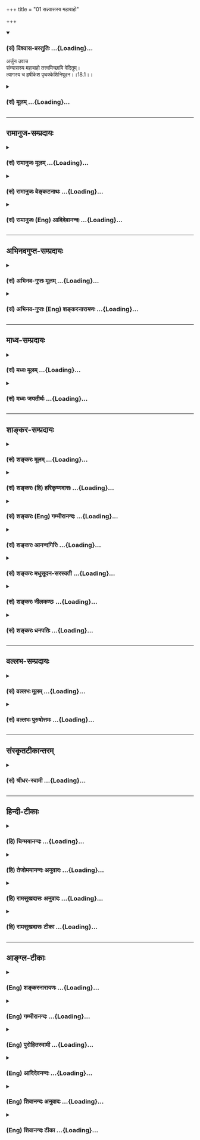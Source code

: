 +++
title = "01 सन्न्यासस्य महाबाहो"

+++
<div class="js_include" newlevelforh1="3" title="(सं) विश्वास-प्रस्तुतिः" unfilled url="/purANam/mahAbhAratam/06-bhIShma-parva/02-bhagavad-gItA-parva/saMskRtam/vishvAsa-prastutiH/18_moxa-saMnyAsa-yogaH/01_sannyAsasya_mahAb.md">
<details open><summary><h3>(सं) विश्वास-प्रस्तुतिः ...{Loading}...</h3></summary>

अर्जुन उवाच  
संन्यासस्य महाबाहो तत्त्वमिच्छामि वेदितुम्।  
त्यागस्य च हृषीकेश पृथक्केशिनिषूदन।।18.1।।
</details>
</div>
<div class="js_include collapsed" newlevelforh1="3" title="(सं) मूलम्" unfilled url="/purANam/mahAbhAratam/06-bhIShma-parva/02-bhagavad-gItA-parva/saMskRtam/mUlam/18_moxa-saMnyAsa-yogaH/01_sannyAsasya_mahAb.md">
<details><summary><h3>(सं) मूलम् ...{Loading}...</h3></summary>

अर्जुन उवाच  
संन्यासस्य महाबाहो तत्त्वमिच्छामि वेदितुम्।  
त्यागस्य च हृषीकेश पृथक्केशिनिषूदन।।18.1।।
</details>
</div>


_________________
## रामानुज-सम्प्रदायः
<div class="js_include collapsed" newlevelforh1="3" title="(सं) रामानुजः मूलम्" unfilled url="/purANam/mahAbhAratam/06-bhIShma-parva/02-bhagavad-gItA-parva/saMskRtam/rAmAnujaH/mUlam/18_moxa-saMnyAsa-yogaH/01_sannyAsasya_mahAb.md">
<details><summary><h3>(सं) रामानुजः मूलम् ...{Loading}...</h3></summary>

।।18.1।। अर्जुन उवाच -- त्यागसंन्यासौ हि मोक्षसाधनतया विहितौ --,न कर्मणा
न प्रजया धनेन त्यागेनैके अमृतत्वमानशुः (महाना0
8।14)वेदान्तविज्ञानसुनिश्चितार्थाः संन्यासयोगाद्यतयः शुद्धसत्त्वाः। ते
ब्रह्मलोकेषु परान्तकाले परामृताः परिमुच्यन्ति सर्वे।। (मु0 उ₀ 3।2।6)
इत्यादिषु। अस्य **संन्यासस्य त्यागस्य च तत्त्वं** याथात्म्यं **पृथग्
वेदितुम् इच्छामि।** अयम् अभिप्रायः -- किम् एतौ संन्यासत्यागशब्दौ
पृथगर्थौ; उत एकार्थौ एव यदा पृथगर्थौ; तदा अनयोः पृथक्त्वेन स्वरूपं
वेदितुम् इच्छामि। एकत्वे अपि तस्य स्वरूपं वक्तव्यम् इति। अथ अनयोः एकम् एव
स्वरूपम्; तत् च ईदृशम् इति निर्णेतुं वादिविप्रतिपत्तिं दर्शयन्
श्रीभगवानुवाच --

</details>
</div>
<div class="js_include collapsed" newlevelforh1="3" title="(सं) रामानुजः वेङ्कटनाथः" unfilled url="/purANam/mahAbhAratam/06-bhIShma-parva/02-bhagavad-gItA-parva/saMskRtam/rAmAnujaH/venkaTanAthaH/18_moxa-saMnyAsa-yogaH/01_sannyAsasya_mahAb.md">
<details><summary><h3>(सं) रामानुजः वेङ्कटनाथः ...{Loading}...</h3></summary>

  
  
।।18.1।। कर्तव्यविशोधनप्रधाने अन्तिमेऽध्यायत्रिकेऽस्याध्यायस्य
पश्चाद्भावित्वज्ञापनाय षोडशसप्तदशयोर्देवासुरविभागोक्त्यादिमुखेन
हेयोपादेयविभजनपरतया प्रघट्टकैक्यमभिप्रेत्याऽऽह -- अतीतेनेति। वैदिकस्य
कर्मणः सामान्यलक्षणं प्रणवान्वयः; तत्र
मोक्षाभ्युदयसाधनयोर्भेदस्तत्सच्छब्दनिर्देशत्वेनेति विभजमानस्वायमभिप्रायः
-- विशेषणादिसामर्थ्यलब्धोऽयं विभागः। ब्रह्मणः पारोक्ष्यात्तत् इति
निर्देशः। तज्ज्ञाने तु सन्मात्रविवक्षया सच्छब्दः। क्रमादेते
सात्त्विकराजसतामसा इति विभागस्तु कस्यचिदुत्प्रेक्षाकल्पितः -- इति।
एवमुक्तेष्वप्यर्थेषु मोक्षसाधनभूतांशस्वरूपशोधनमुत्तराध्यायेन क्रियत इति
सङ्गत्यभिप्रायेणाऽऽह -- अनन्तरमिति। ईश्वरे कर्तृताबुद्धिः
सत्त्वोपादेयताऽन्तिमे। स्वकर्मपरिणामश्च शास्त्रसारार्थ उच्यते
\[गी.सं.22\] इति सङ्ग्रहश्लोके त्यागसन्न्यासैक्यतत्स्वरूपानुक्तिरीश्वरे
कर्तृताबुद्धेः शेषतया तदुपन्यासादिति मन्तव्यम्। सत्त्वोपादेयत्वमत्र
तात्पर्यवृत्त्याऽभिधीयत इत्यभिप्रायेणाऽऽहसत्त्वरजस्तमसां
कार्यवर्णनेनेति। स्वधर्मज्ञानवैराग्यसाध्यभक्त्येकगोचरः \[गी.सं.1\] इति
सङ्ग्रहारम्भोक्तप्रधानकर्तव्यपरोऽत्रशास्त्रसारार्थशब्दः
इत्यभिप्रायेणाऽऽहसारार्थो भक्तियोग इति। स्वर्गादिसाधनानां यज्ञदानादीनां
स्वरूपाविशेषेऽपि यद्योगान्मोक्षसाधनत्वं; तदिदानीं सविशेषं शोधयितुमर्जुनः
पृच्छतीत्यभिप्रायेण प्रकृते प्रश्नं सङ्गमयति -- तत्र तावदिति।
सत्त्वविवृद्धितदुपायादिकथनं त्यागादिविशिष्टमोक्षसाधनकर्मार्थतया।
सन्न्यासशब्दस्याश्रमविशेषादिरूढेस्त्यागमात्रेऽपि शक्तः
पृथक्त्वैकत्वशङ्का। वादिविप्रतिपत्त्यादिभिः स्वरूपविशेषानिश्चयः।
त्यागसन्न्यासयोर्विशेषतस्तत्त्वबुभुत्साहेतुमाह -- त्यागसन्न्यासौ हीति।
कर्मस्वरूपे स्वर्गापवर्गादिसाधारणे त्यागादिसंज्ञकविशेषणयोगादेव
ह्यपवर्गसाधनत्वम्। अतः प्राप्ताप्राप्तविवेकेन विशेषणे
तत्साधनत्वव्यपदेशः। संशयविपर्ययोपमर्दी विशेष इह तत्त्वशब्देन विवक्षित
इत्याह -- याथात्म्यमिति। पृथक्त्वं वेदितुमिच्छामीत्युक्ते
निश्चितपृथक्त्वस्य तत्तत्स्वरूपजिज्ञासा प्रतीयते न च तद्युक्तं; पूर्वत्र
पृथक्त्वनिश्चयहेत्वभावादुत्तरत्र चैकत्वस्यैव वक्ष्यमाणत्वात्। अतोऽयं
प्रश्नोऽनुपपन्नः प्रतिवचनासङ्गतिश्चेत्यत्राऽऽह -- अयमभिप्राय इति। तत्त्वं
वेदितुमिच्छामि इत्येतदेव विवक्षितम् पृथक्त्वनिर्देशस्तु
संशयकोट्यन्यतरोपक्षेपमात्रपरः। पृथक्त्वमस्ति चेत्तद्वेदितुमिच्छामि इति वा
वाक्यावृत्तिरित्यभिप्रायेणाऽऽह -- किमिति।  
  

</details>
</div>
<div class="js_include collapsed" newlevelforh1="3" title="(सं) रामानुजः (Eng) आदिदेवानन्दः" unfilled url="/purANam/mahAbhAratam/06-bhIShma-parva/02-bhagavad-gItA-parva/saMskRtam/rAmAnujaH/english/AdidevAnandaH/18_moxa-saMnyAsa-yogaH/01_sannyAsasya_mahAb.md">
<details><summary><h3>(सं) रामानुजः (Eng) आदिदेवानन्दः ...{Loading}...</h3></summary>

18.1 Arjuna said Both Sannyasa and Tyaga as a means for release are
enjoined in such Srutis: 'Not by rituals, nor by progeny, nor by
rituals, nor by progeny, nor by wealth but by Tyaga alone do some attain
immortality ৷৷.' (Ma. Na., 5.14). Ascertaining the truth about the
Supreme Reality from a knowledge of Vedanta, and becoming purified in
mind by the means of Sannyasa Yoga, these Yatis (ascetics), at the
dissolution of their bodies, attain the Lord who is higher than the
freed selves and become liberated from bondage' (Man. U., 3.2.6). I want
to know separately the truth, viz., whether Tyaga and Sannyasa are
synonymous or not. The import is this. Do these two terms Sannyasa and
Tyaga have different meanings or do they signify the same thing; If they
signify different things, I want to know their different natures. If
they are synonymous, their identical nature should be elucidated. Then,
in order to prove that the nature of both is identical and that it is
such and such, the Lord explains, showing the disagreements among some
disputants:

</details>
</div>


_________________
## अभिनवगुप्त-सम्प्रदायः
<div class="js_include collapsed" newlevelforh1="3" title="(सं) अभिनव-गुप्तः मूलम्" unfilled url="/purANam/mahAbhAratam/06-bhIShma-parva/02-bhagavad-gItA-parva/saMskRtam/abhinava-guptaH/mUlam/18_moxa-saMnyAsa-yogaH/01_sannyAsasya_mahAb.md">
<details><summary><h3>(सं) अभिनव-गुप्तः मूलम् ...{Loading}...</h3></summary>

  
  
।।18.1।। संन्यासस्येति। पूर्वमुक्तं स त्यागी स च बुद्धिमान् +++(II; 50 )+++
इति। तथा स संन्यासी च योगी च न निरग्निः +++(VI; I )+++ इत्यादि।
अतस्त्यागिसंन्यासासिनोर्द्वयोः श्रवणात् विशेषजिज्ञासोरयं प्रश्नः।

</details>
</div>
<div class="js_include collapsed" newlevelforh1="3" title="(सं) अभिनव-गुप्तः (Eng) शङ्करनारायणः" unfilled url="/purANam/mahAbhAratam/06-bhIShma-parva/02-bhagavad-gItA-parva/saMskRtam/abhinava-guptaH/english/shankaranArAyaNaH/18_moxa-saMnyAsa-yogaH/01_sannyAsasya_mahAb.md">
<details><summary><h3>(सं) अभिनव-गुप्तः (Eng) शङ्करनारायणः ...{Loading}...</h3></summary>

18.1 Samnyasaya etc. It has been delcared earlier that 'He \[alone\] is
a man of relinishment and is also a man of wisdom' (II, 50); and 'He
\[alone\] is a man of renunciation and a man of Yoga; but not he who
remains without his fires (VI, 1)', and so on. Thus, becuase a man of
relinishment and a man of renunciation are both found mentioned, now
arises this estion from a person (Arjuna) who is desirous of
understanding their difference. Now \[by giving\] the answer -

</details>
</div>


_________________
## माध्व-सम्प्रदायः
<div class="js_include collapsed" newlevelforh1="3" title="(सं) मध्वः मूलम्" unfilled url="/purANam/mahAbhAratam/06-bhIShma-parva/02-bhagavad-gItA-parva/saMskRtam/madhvaH/mUlam/18_moxa-saMnyAsa-yogaH/01_sannyAsasya_mahAb.md">
<details><summary><h3>(सं) मध्वः मूलम् ...{Loading}...</h3></summary>

।।18.1।। अनन्तगुणपूर्णाय नमः। पूर्वोक्तं साधनं सर्वं
सङ्क्षिप्योपसंहरत्यनेनाध्यायेन।

</details>
</div>
<div class="js_include collapsed" newlevelforh1="3" title="(सं) मध्वः जयतीर्थः" unfilled url="/purANam/mahAbhAratam/06-bhIShma-parva/02-bhagavad-gItA-parva/saMskRtam/madhvaH/jayatIrthaH/18_moxa-saMnyAsa-yogaH/01_sannyAsasya_mahAb.md">
<details><summary><h3>(सं) मध्वः जयतीर्थः ...{Loading}...</h3></summary>

।।18.1।। अध्यायप्रतिपाद्यमाह -- **पूर्वोक्तमि**ति। साधनं ज्ञानसाधनम्।
उक्तस्योक्तिर्व्यर्थेत्याशङ्कानिरासाय सङ्क्षिप्योपसंहरतीत्युक्तम्।
अनुक्तं त्रैगुण्यं च वक्तीत्यपि ग्राह्यम्।

</details>
</div>


_________________
## शाङ्कर-सम्प्रदायः
<div class="js_include collapsed" newlevelforh1="3" title="(सं) शङ्करः मूलम्" unfilled url="/purANam/mahAbhAratam/06-bhIShma-parva/02-bhagavad-gItA-parva/saMskRtam/shankaraH/mUlam/18_moxa-saMnyAsa-yogaH/01_sannyAsasya_mahAb.md">
<details><summary><h3>(सं) शङ्करः मूलम् ...{Loading}...</h3></summary>

।।18.1।। --,**संन्यासस्य** संन्यासशब्दार्थस्य इत्येतत्; हे **महाबाहो;
तत्त्वं** तस्य भावः तत्त्वम्; याथात्म्यमित्येतत्; **इच्छामि वेदितुं**
ज्ञातुम्; **त्यागस्य च** त्यागशब्दार्थस्येत्येतत्; **हृषीकेश; पृथक्**
इतरेतरविभागतः **केशिनिषूदन** केशिनामा हयच्छद्मा कश्चित् असुरः तं
निषूदितवान् भगवान् वासुदेवः; तेन तन्नाम्ना संबोध्यते
अर्जुनेन।। संन्यासत्यागशब्दौ तत्र तत्र निर्दिष्टौ; न निर्लुठितार्थौ
पूर्वेषु अध्यायेषु। अतः अर्जुनाय पृष्टवते तन्निर्णयाय भगवान् उवाच
--,**श्रीभगवानुवाच --,**

</details>
</div>
<div class="js_include collapsed" newlevelforh1="3" title="(सं) शङ्करः (हि) हरिकृष्णदासः" unfilled url="/purANam/mahAbhAratam/06-bhIShma-parva/02-bhagavad-gItA-parva/saMskRtam/shankaraH/hindI/harikRShNadAsaH/18_moxa-saMnyAsa-yogaH/01_sannyAsasya_mahAb.md">
<details><summary><h3>(सं) शङ्करः (हि) हरिकृष्णदासः ...{Loading}...</h3></summary>

।।18.1।। इस अध्यायमें पहलेके सभी अध्यायोंमें कहा हुआ अभिप्राय मिलता है।
तथापि अर्जुन केवल संन्यास और त्याग -- इन दो शब्दोंके अर्थोंका भेद
जाननेकी इच्छासे ही प्रश्न करता है --,अर्जुन बोला -- हे महाबाहो हे
हृषीकेश हे केशिनिषूदन मैं संन्यासका अर्थात् संन्यासशब्दके अर्थका और
त्यागका अर्थात् त्यागशब्दके अर्थका तत्त्व -- यथार्थ स्वरूप अलगअलग
विभागपूर्वक जानना चाहता हूँ। भगवान् वासुदेवने छलसे घोड़ेका रूप धारण
करनेवाले केशि नामक असुरको मारा था; इसलिये वे उस,( केशिनिषूदन ) नामसे
अर्जुनद्वारा सम्बोधित किये गये हैं।  
  
,

</details>
</div>
<div class="js_include collapsed" newlevelforh1="3" title="(सं) शङ्करः (Eng) गम्भीरानन्दः" unfilled url="/purANam/mahAbhAratam/06-bhIShma-parva/02-bhagavad-gItA-parva/saMskRtam/shankaraH/english/gambhIrAnandaH/18_moxa-saMnyAsa-yogaH/01_sannyAsasya_mahAb.md">
<details><summary><h3>(सं) शङ्करः (Eng) गम्भीरानन्दः ...{Loading}...</h3></summary>

18.1 O mighty-armed Hrsikesa, kesi-nisudana, O slayer of (the demon)
Kesi; icchami, I want; veditum, to know; prthak, severally, through
their mutual distinctions; tattvam, the truth, the intrinsic nature,
i.e. the real meaning; sannyasasya, of sannyasa, i.e. the meaning of the
word sannyasa, ca, as also; tyagasya, of tyaga, i.e. the meaning of the
word tyaga. Kesi was a demon who had assumed the form of a horse, and
Lord Vasudeva had killed him. Hence He is addressed by that name
(Kesi-nisudana) by Arjuna. The word sannyasa and tyaga, used in various
places in the preceding chapters, are not explicit in their
implications. Therefore, in order to determine them for Arjuna who had
put the estion,-

</details>
</div>
<div class="js_include collapsed" newlevelforh1="3" title="(सं) शङ्करः आनन्दगिरिः" unfilled url="/purANam/mahAbhAratam/06-bhIShma-parva/02-bhagavad-gItA-parva/saMskRtam/shankaraH/AnandagiriH/18_moxa-saMnyAsa-yogaH/01_sannyAsasya_mahAb.md">
<details><summary><h3>(सं) शङ्करः आनन्दगिरिः ...{Loading}...</h3></summary>

।।18.1।। पूर्वैरध्यायैर्विस्तरेण यतस्ततो विक्षिप्ततयोक्तमर्थं
सुखप्रतिपत्त्यर्थं संक्षेपेणोपसंहृत्याभिधातुमध्यायान्तरमवतारयति --
**सर्वस्यैवेति।** उपसंहृत्य वक्तव्य इति संबन्धः। किं चोपनिषत्सु इतस्ततो
विस्तृतस्यार्थस्य बुद्धिसौकर्यार्थमस्मिन्नध्याये संक्षिप्ताभिधानं
कर्तव्यमुपनिषदां गीतानां चैकार्थत्वादित्याह -- **सर्वश्चेति।** कथं
सर्वोऽपि शास्त्रार्थोऽस्मिन्नध्याये संक्षिप्योपसंह्रियते तत्राह --
**सर्वेषु हीति।** ननु वेदार्थश्चेदशेषतोऽत्रोपसंजिहीर्षितस्तर्हि किमिति
त्यागेनैके संन्यासयोगादिति च वेदार्थैकदेशविषयं प्रश्नप्रतिवचनं तत्राह --
**अर्जुनस्त्विति।** पृथगनयोस्तत्त्वं वेदितुमिच्छामीति
विशेषणादपृथगर्थस्तयोरस्तीति गम्यते। बुभुत्सितस्य प्रष्टव्यत्वादेकदेशे
तदभावादुक्तप्रश्नोपपत्तिरिति भावः।

</details>
</div>
<div class="js_include collapsed" newlevelforh1="3" title="(सं) शङ्करः मधुसूदन-सरस्वती" unfilled url="/purANam/mahAbhAratam/06-bhIShma-parva/02-bhagavad-gItA-parva/saMskRtam/shankaraH/madhusUdana-sarasvatI/18_moxa-saMnyAsa-yogaH/01_sannyAsasya_mahAb.md">
<details><summary><h3>(सं) शङ्करः मधुसूदन-सरस्वती ...{Loading}...</h3></summary>

।।18.1।। पूर्वाध्याये श्रद्धात्रैविध्येनाहारयज्ञतपोदानत्रैविध्येन च
कर्मिणां त्रैविध्यमुक्तं सात्त्विकानामादानाय राजसतामसानां च हानाय।
इदानीं तु संन्यासत्रैविध्यकथनेन संन्यासिनामपि त्रैविध्यं वक्तव्यम्। तत्र
तत्त्वबोधनानन्तरं यः फलभूतः सर्वकर्मसंन्यासः स चतुर्दशेऽध्याये
गुणातीतत्वेन व्याख्यातत्वान्न सात्त्विकराजसतामसभेदमर्हति। योऽपि
तत्त्वबोधात्प्राक् तदर्थं सर्वकर्मसंन्यासस्तत्त्वबुभुत्सया
वेदान्तवाक्यविचाराय भवति सोऽपित्रैगुण्यविषया वेदा निस्त्रैगुण्यो
भवार्जुन इत्यादिना निर्गुणत्वेन व्याख्यातः;
यस्त्वनुत्पन्नतत्त्वबोधानामनुत्पन्नतत्त्वबुभुत्सूनां च कर्मसंन्यासःस
संन्यासी च योगी च इत्यादिना गौणो व्याख्यातस्तस्य
त्रैविध्यसंभवात्तद्विशेषं बुभुत्सुरर्जुन उवाच -- संन्यासस्येति।
अविदुषामनुपजातविविदिषाणां च कर्माधिकृतानामेव किंचित्कर्मग्रहेण
किंचित्कर्मपरित्यागो यः स त्यागांशगुणयोगात्संन्यासशब्देनोच्यते
एतादृशस्यान्तःकरणशुद्ध्यर्थमविद्वत्कर्माधिकारिकर्तृकस्य संन्यासस्य
केनचिद्रूपेण कर्मत्यागस्य तत्त्वं स्वरूपं पृथक् सात्त्विकराजसतामसभेदेन
वेदितुमिच्छामि त्यागस्य च तत्त्वं वेदितुमिच्छामि। किं संन्यासत्यागशब्दौ
घटपटशब्दाविव भिन्नजातीयार्थौ किंवा
ब्राह्मणपरिव्राजकशब्दाविवैकजातीयार्थौ। यद्याद्यस्तर्हि त्यागस्य तत्त्वं
संन्यासात्पृथक् वेदितुमिच्छामि; यदि द्वितीयस्तर्ह्यवान्तरोपाधिभेदमात्रं
वक्तव्यमेकव्याख्यानेनैवोभयं व्याख्यातं भविष्यति। महाबाहो केशिनिषूदनेति
संबोधनाभ्यां बाह्योपद्रवनिवारणस्वरूपयोग्यताफलोपधाने प्रदर्शिते।
हृषीकेशेत्यन्तरुपद्रवनिवारणसामर्थ्यमिति भेदः। अत्यनुरागात्संबोधनत्रयम्।
अत्रार्जुनस्य प्रश्नौ कर्माधिकारिकर्तृत्वेन पूर्वोक्तयज्ञादिसाधर्म्येण
संन्यासशब्दप्रतिपाद्यत्वेन च गुणातीतसंन्यासद्वयसाधर्म्येण
त्रैगुण्यसंभवासंभवाभ्यां संशयः प्रथमस्य प्रश्नस्य बीजं। द्वितीयस्य तु
संन्यासत्यागशब्दयोः पर्यायत्वात्कर्मफलत्यागरूपेण च वैलक्षण्योक्तेः
संशयः।

</details>
</div>
<div class="js_include collapsed" newlevelforh1="3" title="(सं) शङ्करः नीलकण्ठः" unfilled url="/purANam/mahAbhAratam/06-bhIShma-parva/02-bhagavad-gItA-parva/saMskRtam/shankaraH/nIlakaNThaH/18_moxa-saMnyAsa-yogaH/01_sannyAsasya_mahAb.md">
<details><summary><h3>(सं) शङ्करः नीलकण्ठः ...{Loading}...</h3></summary>

।।18.1।। अस्यामष्टादशाध्याय्यां प्रथमे उपोद्धातितानां द्वितीये
सूत्रितानां शेषैर्व्युत्पादितानामर्थानां
कात्स्न्र्येनोपसंहारार्थोऽयमन्तिमोऽध्याय आरभ्यते। तत्र
पूर्वाध्यायान्तेऽश्रद्धया कृतं सर्वं व्यर्थमित्युक्तम्। तत्र
फलावश्यंभावनिश्चयः श्रद्धा सा च फलवतां कर्मणामेवाङ्गं न तु
कर्मविरहरूपस्य संन्यासस्य भावरूपफलवर्जितस्य। अभावाद्भावोत्पत्तेरयोगात्।
तस्माच्छ्रद्धासापेक्षकर्मापेक्षया श्रद्धानपेक्षः संन्यासः श्रेयान्।
नचास्यैवंरूपस्य श्रद्धात्रैविध्यप्रयुक्तं सात्त्विकादिभेदेन त्रैविध्यं
संभवति। येन फले तारतम्यं स्यात्। तत्फलस्य दृष्टविक्षेपनिवृत्तिरूपस्य
सर्वत्र तुल्यत्वात्। स च संन्यासो यदि कर्मत्याग एव तर्हि सिद्धं नः
समीहितम्। यदि तु तौ भिन्नौ तर्हि तयोर्वैलक्षण्यं विचार्यमित्याशयेनार्जुन
उवाच -- **संन्यासस्येति।** हे महाबाहो हे हृषीकेश हे केशिनिषूदनेति
बहुकृत्वः संबोधयन् जिज्ञासितेऽर्थेत्यादरं दर्शयति। संन्यासस्य तत्त्वं
याथात्म्यं त्यागात्पृथग्भूतं वेदितुमिच्छामि। त्यागस्य याथात्म्यं
संन्यासात्पृथग्भूतं वेदितुमिच्छामीति चकारेणानुवर्त्यते।

</details>
</div>
<div class="js_include collapsed" newlevelforh1="3" title="(सं) शङ्करः धनपतिः" unfilled url="/purANam/mahAbhAratam/06-bhIShma-parva/02-bhagavad-gItA-parva/saMskRtam/shankaraH/dhanapatiH/18_moxa-saMnyAsa-yogaH/01_sannyAsasya_mahAb.md">
<details><summary><h3>(सं) शङ्करः धनपतिः ...{Loading}...</h3></summary>

।18.1।। नमः समाय सोमाय मखार्च्याय मखारये। कृष्णायाकृष्णरुपाय विष्णवे
शंभवे नमः।।1।। पूर्वाध्यायैर्विस्तरेणेतस्ततो
विक्षिप्ततयोक्तमर्थमुपनिषत्सु चेतस्ततो विस्तृतमर्थं सुखप्रतिपत्तये
उपसंहृत्य वक्तुमयमध्याय आरभ्यते। अतोताध्यायेपूक्तस्य
सर्ववेदार्थस्यास्मिन्नध्यायेऽवगम्यमानत्वात्। अर्जुनस्तु
संन्यासत्यागशब्दार्थयोरेव विशेणं बुभुत्सुरुवाच। संन्यासस्य
संन्यासभ्दार्थस्य त्यागस्य च त्यागशब्दार्थस्य च
पृथगन्योन्यविभागतस्तत्त्वं याथात्म्यं वेदितुं ज्ञातुमिच्छामि। हे महाबारो
इति संबोधयन् तब बाहुतो जातैः क्षत्रियैः महाबाहुभिरितरैर्बाह्वादिसाध्ये
कर्मण्यधिकृतैरज्ञैश्च कृतस्य संन्यासस्य त्यागस्य च तत्त्वं
पृथग्वेदितुमिच्छामीति ध्वनयति। सर्वेन्द्रियनियन्तुरन्तर्यामिणः
सर्वज्ञस्य मदभिप्रायनुसारेणैतत्कथनं सुकरमितिद्योतयन्नाह -- हृषीकेशेति।
स्वजनसुखार्थं केश्यादिदुष्टनिषूदनस्य तव स्वभक्तस्य ममाप्यज्ञाननिषूदनं
युक्तमेवेति सूचयन्संबोधयति केशिनिषूदनेति।

</details>
</div>


_________________
## वल्लभ-सम्प्रदायः
<div class="js_include collapsed" newlevelforh1="3" title="(सं) वल्लभः मूलम्" unfilled url="/purANam/mahAbhAratam/06-bhIShma-parva/02-bhagavad-gItA-parva/saMskRtam/vallabhaH/mUlam/18_moxa-saMnyAsa-yogaH/01_sannyAsasya_mahAb.md">
<details><summary><h3>(सं) वल्लभः मूलम् ...{Loading}...</h3></summary>

।।18.1।। अष्टादशे स्वगीतार्थस्त्यागन्यासविनिर्णयात्। सर्वधर्मान्परित्यज्य
शरणे मोक्ष उच्यते।।1।। इह खलुसर्वकर्माणि मनसा सन्न्यस्यास्ते सुखं वशी
\[5।13\]सन्न्यासयोगयुक्तात्मा \[9।28\] इत्यादिषु
सन्न्यासशब्दोऽभिहितःत्यक्त्वा कर्मफलासङ्गं \[4।20\] इत्यादिषु
त्यागशब्दश्च तत्र सन्न्यासत्यागशब्दयोरेकविषय एवार्थो विशेषो वा
कश्चनेत्यवशेषिततत्त्वबुभुत्सयाऽर्जुन उवाच -- सन्न्यासस्येति। सन्न्यासस्य
त्यागस्य च तत्त्वं पृथक् विवेकतो ज्ञातुमिच्छामि;
संशयासुरनिरासार्थंमहाबाहो केशिनिषूदन इति सम्बोधयति।

</details>
</div>
<div class="js_include collapsed" newlevelforh1="3" title="(सं) वल्लभः पुरुषोत्तमः" unfilled url="/purANam/mahAbhAratam/06-bhIShma-parva/02-bhagavad-gItA-parva/saMskRtam/vallabhaH/puruShottamaH/18_moxa-saMnyAsa-yogaH/01_sannyAsasya_mahAb.md">
<details><summary><h3>(सं) वल्लभः पुरुषोत्तमः ...{Loading}...</h3></summary>

  
  
।।18.1।। अष्टादशानां विद्यानां फलमेतद्यतो मतम्। सर्वत्यागेन कर्त्तव्यो
ह्याश्रयः सर्वभावतः।।1।। अतः पार्थाय सुप्रीतः प्राहाष्टादशसंज्ञके।
अध्याये स्वाश्रयं श्रीमत्कृष्णो देवकिनन्दनः।।2।।  
  
अत्र सप्तदशाध्यायैर्भगवद्वाक्यतरणिकिरणविपाटितहृदयमोहान्धकारोऽर्जुनः
सन्न्यासकर्मफलत्यागयोरेव भगवत्प्राप्तिहेतुत्वनिश्चयप्रकाशितहृत्सरोरुहः
स्वबुद्धिनिश्चयेन सन्न्यासोत्तमज्ञानोऽपि भगवदुक्तस्वमुख्यज्ञानेन
तत्सिसाधयिषुस्तयोस्तत्त्वं पृच्छति -- सन्न्यासस्येति। हे हृषीकेश
एतत्तत्त्वज्ञानार्थं मदिन्द्रियप्रेरक सर्वकर्माणि मनसा सन्न्यस्याऽऽस्ते
सुखं वशी। सन्न्यासयोगयुक्तात्मा विमुक्तो मामुपैष्यसि \[5।13\] इत्यादिना
सन्न्यासस्य स्वप्राप्तिरुक्ता; तत्र तस्य तत्त्वं यादृशेन
त्वत्प्राप्तिर्भवति तादृक् तत्त्वं; हे महाबाहो अहं वेदितुं
ज्ञातुमिच्छामि; तज्ज्ञापयेत्यर्थः। महत् क्रियाशक्तिमत्; स्वोद्धारणसमर्थ
त्वत्सम्बन्धेनैतत्तत्त्वोपदेशेन मामुद्धरेत्युक्तं भवति। च पुनः हे
केशिनिषूदन दैत्यनिवारक दैत्यावेशेन कायक्लेशादिककृतत्यागात् पृथक्
त्यागस्य त्वत्सेवार्थकृतत्यागस्य तत्त्वं मुख्यरूपं वेदितुं
ज्ञातुमिच्छामि।  
  

</details>
</div>


_________________
## संस्कृतटीकान्तरम्
<div class="js_include collapsed" newlevelforh1="3" title="(सं) श्रीधर-स्वामी" unfilled url="/purANam/mahAbhAratam/06-bhIShma-parva/02-bhagavad-gItA-parva/saMskRtam/shrIdhara-svAmI/18_moxa-saMnyAsa-yogaH/01_sannyAsasya_mahAb.md">
<details><summary><h3>(सं) श्रीधर-स्वामी ...{Loading}...</h3></summary>

।।18.1।। न्यासत्यागविभागेन सर्वगीतार्थसंग्रहम्। स्पष्टमष्टादशे प्राह
परमार्थविनिर्णये।।1।।  
  
अत्र चसर्वकर्माणि मनसा संन्यस्यास्ते सुखं वशी। संन्यासयोगयुक्तात्मा
इत्यादिषु कर्मसंन्यास उपदिष्टः। तथात्यक्त्वा कर्मफलासङ्गं नित्यतृप्तो
निराश्रयः। सर्वकर्मफलत्यागं ततः कुरु यतात्मवान् इत्यादिषु च
फलमात्रत्यागेन कर्मानुष्ठानमुपदिष्टम्। न च परस्परं विरुद्धं सर्वज्ञः
परमकारुणिको भगवानुपदिशेत्। अतः कर्मसंन्यासस्य तदनुष्ठानस्य
चाविरोधप्रकारं बुभुत्सुरर्जुन उवाच **-- संन्यासस्येति।** भो हृषीकेश
सर्वेन्द्रियनियामक; हे केशिनिषूदन केशिनाम्नो हि महतो हयाकृतेर्दैत्यस्य
युद्धे मुखं व्यादाय भक्षयितुमागच्छतोऽत्यन्तं व्यात्ते मुखे वामबाहुं
प्रवेश्य तत्क्षणमेव विवृद्धेन तेनैव बाहुना कर्कटिकाफलवत्तं विदार्य
निषूदितवान्। अतएव हे महाबाहो इतिसंबोधनम्। संन्यासस्य त्यागस्य च तत्त्वं
पृथग्विवेकेन वेदितुमिच्छामि।

</details>
</div>


_________________
## हिन्दी-टीकाः
<div class="js_include collapsed" newlevelforh1="3" title="(हि) चिन्मयानन्दः" unfilled url="/purANam/mahAbhAratam/06-bhIShma-parva/02-bhagavad-gItA-parva/hindI/chinmayAnandaH/18_moxa-saMnyAsa-yogaH/01_sannyAsasya_mahAb.md">
<details><summary><h3>(हि) चिन्मयानन्दः ...{Loading}...</h3></summary>

।।18.1।। यद्यपि अर्जुन की जिज्ञासा शैक्षणिक रुचि की है; तथापि भगवान्
श्रीकृष्ण पूर्ण गम्भीरता के साथ उसका उत्तर देते हैं। जब शिष्य अपना
सन्देह या जिज्ञासा प्रकट करता है; तब निश्चय ही वह स्वयं अपनी कठिनाई नहीं
जान पाता है। अत गुरु का यह कर्तव्य हो जाता है कि शिष्य की कठिनाई को
समझकर उसका समाधान करे। यहाँ भगवान् श्रीकृष्ण का यही प्रयत्न है। यह
सम्पूर्ण अध्याय त्याग और संन्यास के अर्थ के चारों ओर घूमता रहता है।
त्याग के बिना संन्यास अनाकलनीय है; असम्भव है; और यदि कोई ऐसा प्रयत्न
करता है; तो उसका संन्यास केवल पाखण्ड ही कहा जायेगा। यह अध्याय हमारी उन
वासनाओं; प्रवृत्तियों; उद्देश्यों आदि का वर्णन करता है; जो सर्वथा
त्याज्य है। इनके ज्ञान से अवांछनीय गुणों का वास्तविक त्याग संभव हो सकता
है। इस तथ्य को ध्यान में रखकर इस अध्याय का अध्ययन करना चाहिए; अन्यथा;
निश्चय ही; यह हमें प्रभावित नहीं कर पायेगा। केशनिषूदन केशि नामक एक असुर
अश्व का रूप धारण करके बालकृष्ण की हत्या करने आया था; परन्तु भगवान् ने
उसे ही दो भागों में विदीर्ण कर दिया था। अत वे केशिनिषूदन के नाम से
प्रसिद्ध हुए। इन शब्दों के तत्त्वनिर्णय हेतु

</details>
</div>
<div class="js_include collapsed" newlevelforh1="3" title="(हि) तेजोमयानन्दः अनुवादः" unfilled url="/purANam/mahAbhAratam/06-bhIShma-parva/02-bhagavad-gItA-parva/hindI/tejomayAnandaH/anuvAdaH/18_moxa-saMnyAsa-yogaH/01_sannyAsasya_mahAb.md">
<details><summary><h3>(हि) तेजोमयानन्दः अनुवादः ...{Loading}...</h3></summary>

।।18.1।। अर्जुन ने कहा -- हे महाबाहो ! हे हृषीकेश ! हे केशनिषूदन ! मैं
संन्यास और त्याग के तत्त्व को पृथक्-पृथक् जानना चाहता हूँ।।

</details>
</div>
<div class="js_include collapsed" newlevelforh1="3" title="(हि) रामसुखदासः अनुवादः" unfilled url="/purANam/mahAbhAratam/06-bhIShma-parva/02-bhagavad-gItA-parva/hindI/rAmasukhadAsaH/anuvAdaH/18_moxa-saMnyAsa-yogaH/01_sannyAsasya_mahAb.md">
<details><summary><h3>(हि) रामसुखदासः अनुवादः ...{Loading}...</h3></summary>

।।18.1।।****अर्जुन बोले -- हे महाबाहो ! हे हृषीकेश ! हे केशिनिषूदन !
मैं संन्यास और त्यागका तत्त्व अलग-अलग जानना चाहता हूँ।

</details>
</div>
<div class="js_include collapsed" newlevelforh1="3" title="(हि) रामसुखदासः टीका" unfilled url="/purANam/mahAbhAratam/06-bhIShma-parva/02-bhagavad-gItA-parva/hindI/rAmasukhadAsaH/TIkA/18_moxa-saMnyAsa-yogaH/01_sannyAsasya_mahAb.md">
<details><summary><h3>(हि) रामसुखदासः टीका ...{Loading}...</h3></summary>

।।18.1।।***व्याख्या --***  **संन्यासस्य महाबाहो ৷৷. पृथक्केशिनिषूदन
--** यहाँ **महाबाहो** सम्बोधन सामर्थ्यका सूचक है। अर्जुनद्वारा इस
सम्बोधनका प्रयोग करनेका भाव यह है कि आप सम्पूर्ण विषयोंको कहनेमें समर्थ
हैं अतः मेरी जिज्ञासाका समाधान आप इस प्रकार करें; जिससे मैं विषयको
सरलतासे समझ सकूँ।  
  
**हृषीकेश** सम्बोधन अन्तर्यामीका वाचक है। इसके प्रयोगमें अर्जुनका भाव
यह है कि मैं संन्यास और त्यागका तत्त्व जानना चाहता हूँ अतः इस विषयमें
जोजो आवश्यक बातें हों; उनको आप (मेरे पूछे बिना भी) कह दें।**केशिनिषूदन**
सम्बोधन विघ्नोंको दूर करनेवालेका सूचक है। इसके प्रयोगमें अर्जुनका भाव यह
है कि जिस प्रकार आप अपने भक्तोंके सम्पूर्ण विघ्नोंको दूर कर देते हैं;
उसी प्रकार मेरे भी सम्पूर्ण विघ्नोंको अर्थात् शङ्काओँ और संशयोंको दूर कर
दें। जिज्ञासा प्रायः दो प्रकारसे प्रकट की जाती है --,(1) अपने आचरणमें
लानेके लिये और (2) सिद्धान्तको समझनेके लिये। जो केवल पढ़ाई करनेके लिये
(सीखनेके लिये) सिद्धान्तको समझते हैं; वे केवल पुस्तकोंके विद्वान् बन
सकते हैं और नयी पुस्तक भी बना सकते हैं; पर अपना कल्याण नहीं कर सकते
**(टिप्पणी प₀ 869)**। अपना कल्याण तो वे ही कर सकते हैं; जो सिद्धान्तको
समझकर उसके अनुसार अपना जीवन बनानेके लिये तत्पर हो जाते हैं। यहाँ अर्जुनकी
जिज्ञासा भी केवल सिद्धान्तको जाननेके लिये ही नहीं है; प्रत्युत
सिद्धान्तको जानकर उसके अनुसार अपना जीवन बनानेके लिये है।  
  
**एषा तेऽभिहिता साङ्ख्ये** (गीता 2। 39) में आये साङ्ख्य पदको ही यहाँ
संन्यास पदसे कहा गया है। भगवान्ने भी साङ्ख्य और संन्यासको पर्यायवाची माना
है जैसे -- पाँचवें अध्यायके दूसरे श्लोकमें **संन्यासः**; चौथे श्लोकमें
**साङ्ख्ययोगौ**; पाँचवें श्लोकमें **यत्साङ्ख्यैः** और छठे श्लोकमें
**संन्यासस्तु** पदोंका एक ही अर्थमें प्रयोग हुआ है। इसलिये यहाँ अर्जुनने
साङ्ख्यको ही संन्यास कहा है।  
  
इसी प्रकार **बुद्धिर्योगे त्विमां श्रृणु** (गीता 2। 39) में आये योग पदको
ही यहाँ त्याग पदसे कहा गया है। भगवान्ने भी योग (कर्मयोग) और त्यागको
पर्यायवाची माना है जैसे -- दूसरे अध्यायके अड़तालीसवें श्लोकमें **सङ्गं
त्यक्त्वा** तथा इक्यावनवें श्लोकमें **फलं त्यक्त्वा;** तीसरे अध्यायके
तीसरे श्लोकमें **कर्मयोगेन योगिनाम्;** चौथे अध्यायके बीसवें श्लोकमें
**त्यक्त्वा कर्मफलासङ्गम्;** पाँचवें श्लोकमें **तद्योगैरपि गम्यते**;
ग्यारहवें श्लोकमें **सङ्गं त्यक्त्वा** तथा बारहवें श्लोकमें **त्यागात्**
पदोंका एक ही अर्थमें प्रयोग हुआ है। इसलिये यहाँ अर्जुनने कर्मयोगको ही
त्याग कहा है। अच्छी तरहसे रखनेका नाम संन्यास है -- **सम्यक् न्यासः
संन्यासः।** तात्पर्य है कि प्रकृतिकी चीज सर्वथा प्रकृतिमें देने (छोड़
देने) और विवेकद्वारा प्रकृतिसे अपना सर्वथा सम्बन्धविच्छेद कर लेनेका नाम
संन्यास है। कर्म और फलकी आसक्तिको छोड़नेका नाम त्याग है। छठे अध्यायके
चौथे श्लोकमें आया है कि जो कर्म और फलमें आसक्त नहीं होता; वह योगारूढ़ हो
जाता है।  
  
***सम्बन्ध --***  अर्जुनकी जिज्ञासाके उत्तरमें पहले भगवान् आगेके दो
श्लोकोंमें अन्य दार्शनिक विद्वानोंके चार मत बताते हैं।

</details>
</div>


_________________
## आङ्ग्ल-टीकाः
<div class="js_include collapsed" newlevelforh1="3" title="(Eng) शङ्करनारायणः" unfilled url="/purANam/mahAbhAratam/06-bhIShma-parva/02-bhagavad-gItA-parva/english/shankaranArAyaNaH/18_moxa-saMnyAsa-yogaH/01_sannyAsasya_mahAb.md">
<details><summary><h3>(Eng) शङ्करनारायणः ...{Loading}...</h3></summary>

18.1. Arjuna said O Mighty-armed ! I desire to know severally the
distinctive nature of renunciation and of relinishment, O Hrsikesa ! O
Slayer of Kesin !

</details>
</div>
<div class="js_include collapsed" newlevelforh1="3" title="(Eng) गम्भीरानन्दः" unfilled url="/purANam/mahAbhAratam/06-bhIShma-parva/02-bhagavad-gItA-parva/english/gambhIrAnandaH/18_moxa-saMnyAsa-yogaH/01_sannyAsasya_mahAb.md">
<details><summary><h3>(Eng) गम्भीरानन्दः ...{Loading}...</h3></summary>

18.1 Arjuna said O mighty-armed Hrsikesa, O slayer of (the demon) Kesi,
I want to know serverally the truth about sannyasa as also about tyaga.

</details>
</div>
<div class="js_include collapsed" newlevelforh1="3" title="(Eng) पुरोहितस्वामी" unfilled url="/purANam/mahAbhAratam/06-bhIShma-parva/02-bhagavad-gItA-parva/english/purohitasvAmI/18_moxa-saMnyAsa-yogaH/01_sannyAsasya_mahAb.md">
<details><summary><h3>(Eng) पुरोहितस्वामी ...{Loading}...</h3></summary>

18.1 "Arjuna asked: O mighty One! I desire to know how relinquishment is
distinguished from renunciation.

</details>
</div>
<div class="js_include collapsed" newlevelforh1="3" title="(Eng) आदिदेवनन्दः" unfilled url="/purANam/mahAbhAratam/06-bhIShma-parva/02-bhagavad-gItA-parva/english/AdidevanandaH/18_moxa-saMnyAsa-yogaH/01_sannyAsasya_mahAb.md">
<details><summary><h3>(Eng) आदिदेवनन्दः ...{Loading}...</h3></summary>

18.1 Arjuna said I desire to know the truth about renunciation
(Sannyasa) and abnegation (Tyaga) severally, O Krsna.

</details>
</div>
<div class="js_include collapsed" newlevelforh1="3" title="(Eng) शिवानन्दः अनुवादः" unfilled url="/purANam/mahAbhAratam/06-bhIShma-parva/02-bhagavad-gItA-parva/english/shivAnandaH/anuvAdaH/18_moxa-saMnyAsa-yogaH/01_sannyAsasya_mahAb.md">
<details><summary><h3>(Eng) शिवानन्दः अनुवादः ...{Loading}...</h3></summary>

18.1 Arjuna said I desire to know severally, O mighty-armed, the essence
or truth of renunciation, O Hrishikesa, as also of abandonment, O slayer
of Kesi.

</details>
</div>
<div class="js_include collapsed" newlevelforh1="3" title="(Eng) शिवानन्दः टीका" unfilled url="/purANam/mahAbhAratam/06-bhIShma-parva/02-bhagavad-gItA-parva/english/shivAnandaH/TIkA/18_moxa-saMnyAsa-yogaH/01_sannyAsasya_mahAb.md">
<details><summary><h3>(Eng) शिवानन्दः टीका ...{Loading}...</h3></summary>

18.1 संन्यासस्य of renunciation; महाबाहो O mightyarmed; तत्त्वम् the
essence of truth; इच्छामि (I) wish; वेदितुम् to know; त्यागस्य of Tyaga
or abandonment; च and; हृषीकेशः O Krishna; पृथक् severally; केशिनिषूदन्
slayer of Kesi.Commentary The teaching of the whole of the GitaSastra is
summed up beautifully in this discourse. This last discourse is a brief
masterly summary of all that is told in the previous chapters. Arjuna
wishes to know the distinction between Sannyasa and Tyaga.Kesi was an
Asura whom Lord Krishna slew. So Lord Krishna is addressed as
Kesinishudana by Arjuna.The words Sannyasa and Tyaga have been used here
and there in the preceding discourses but their connotations are not
lucidly distinguished. Therefore Lord Krishna clearly explains to Arjuna
the right significance of the two terms in the following verse.

</details>
</div>
